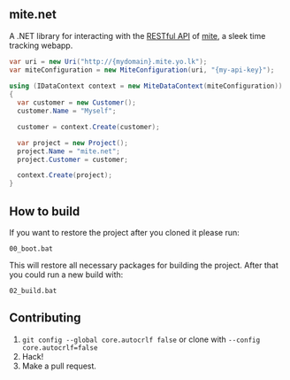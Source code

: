 ## mite.net

A .NET library for interacting with the [RESTful API](http://mite.yo.lk/en/api) of [mite](http://mite.yo.lk/en), a sleek time tracking webapp.
```c#
var uri = new Uri("http://{mydomain}.mite.yo.lk");
var miteConfiguration = new MiteConfiguration(uri, "{my-api-key}");
 
using (IDataContext context = new MiteDataContext(miteConfiguration))
{
  var customer = new Customer();
  customer.Name = "Myself";

  customer = context.Create(customer);

  var project = new Project();
  project.Name = "mite.net";
  project.Customer = customer;

  context.Create(project);
}  
```
## How to build

If you want to restore the project after you cloned it please run:
    
    00_boot.bat
 
This will restore all necessary packages for building the project.
After that you could run a new build with:

    02_build.bat
    
## Contributing

 1. `git config --global core.autocrlf false` or clone with `--config core.autocrlf=false`
 1. Hack!
 1. Make a pull request.
